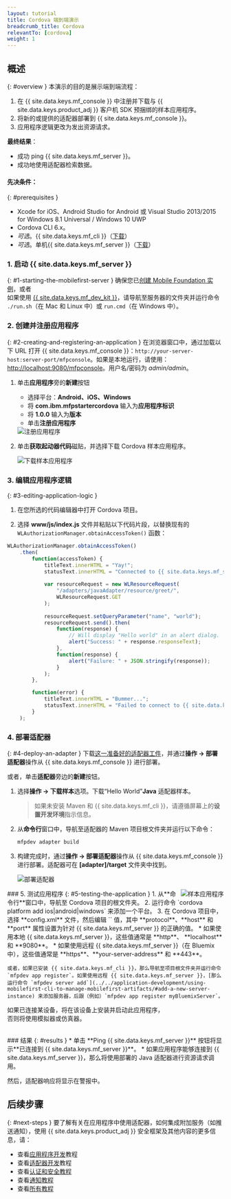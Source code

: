 ```yaml
---
layout: tutorial
title: Cordova 端到端演示
breadcrumb_title: Cordova
relevantTo: [cordova]
weight: 1
---
```

<!-- NLS_CHARSET=UTF-8 -->
## 概述
{: #overview }
本演示的目的是展示端到端流程：

1. 在 {{ site.data.keys.mf_console }} 中注册并下载与 {{ site.data.keys.product_adj }} 客户机 SDK 预捆绑的样本应用程序。
2. 将新的或提供的适配器部署到 {{ site.data.keys.mf_console }}。  
3. 应用程序逻辑更改为发出资源请求。

**最终结果**：

* 成功 ping {{ site.data.keys.mf_server }}。
* 成功地使用适配器检索数据。

#### 先决条件：
{: #prerequisites }
* Xcode for iOS、Android Studio for Android 或 Visual Studio 2013/2015 for Windows 8.1 Universal / Windows 10 UWP
* Cordova CLI 6.x。
* *可选*。{{ site.data.keys.mf_cli }}（[下载]({{site.baseurl}}/downloads)）
* *可选*。单机{{ site.data.keys.mf_server }}（[下载]({{site.baseurl}}/downloads)）

### 1. 启动 {{ site.data.keys.mf_server }}
{: #1-starting-the-mobilefirst-server }
确保您已[创建 Mobile Foundation 实例](../../bluemix/using-mobile-foundation)，或者  
如果使用 [{{ site.data.keys.mf_dev_kit }}](../../installation-configuration/development/mobilefirst)，请导航至服务器的文件夹并运行命令 `./run.sh`（在 Mac 和 Linux 中）或 `run.cmd`（在 Windows 中）。

### 2. 创建并注册应用程序
{: #2-creating-and-registering-an-application }
在浏览器窗口中，通过加载以下 URL 打开 {{ site.data.keys.mf_console }}：`http://your-server-host:server-port/mfpconsole`。如果是本地运行，请使用：[http://localhost:9080/mfpconsole](http://localhost:9080/mfpconsole)。用户名/密码为 *admin/admin*。
 
1. 单击**应用程序**旁的**新建**按钮
    * 选择平台：**Android、iOS、Windows**
    * 将 **com.ibm.mfpstartercordova** 输入为**应用程序标识**
    * 将 **1.0.0** 输入为**版本**
    * 单击**注册应用程序**

    <img class="gifplayer" alt="注册应用程序" src="register-an-application-cordova.png"/>
 
2. 单击**获取起动器代码**磁贴，并选择下载 Cordova 样本应用程序。

    <img class="gifplayer" alt="下载样本应用程序" src="download-starter-code-cordova.png"/>
 
### 3. 编辑应用程序逻辑
{: #3-editing-application-logic }
1. 在您所选的代码编辑器中打开 Cordova 项目。

2. 选择 **www/js/index.js** 文件并粘贴以下代码片段，以替换现有的 `WLAuthorizationManager.obtainAccessToken()` 函数：

```javascript
WLAuthorizationManager.obtainAccessToken()
    .then(
        function(accessToken) {
            titleText.innerHTML = "Yay!";
            statusText.innerHTML = "Connected to {{ site.data.keys.mf_server }}";
            
            var resourceRequest = new WLResourceRequest(
                "/adapters/javaAdapter/resource/greet/",
                WLResourceRequest.GET
            );
            
            resourceRequest.setQueryParameter("name", "world");
            resourceRequest.send().then(
                function(response) {
                    // Will display "Hello world" in an alert dialog.
                    alert("Success: " + response.responseText);
                },
                function(response) {
                    alert("Failure: " + JSON.stringify(response));
                }
            );
        },

        function(error) {
            titleText.innerHTML = "Bummer...";
            statusText.innerHTML = "Failed to connect to {{ site.data.keys.mf_server }}";
        }
    );
```
    
### 4. 部署适配器
{: #4-deploy-an-adapter }
下载[这一准备好的适配器工件](../javaAdapter.adapter)，并通过**操作 → 部署适配器**操作从 {{ site.data.keys.mf_console }} 进行部署。

或者，单击**适配器**旁边的**新建**按钮。  
        
1. 选择**操作 → 下载样本**选项。下载“Hello World”**Java** 适配器样本。

    > 如果未安装 Maven 和 {{ site.data.keys.mf_cli }}，请遵循屏幕上的**设置开发环境**指示信息。


2. 从**命令行**窗口中，导航至适配器的 Maven 项目根文件夹并运行以下命令：

    ```bash
    mfpdev adapter build
    ```

3. 构建完成时，通过**操作 → 部署适配器**操作从 {{ site.data.keys.mf_console }} 进行部署。适配器可在 **[adapter]/target** 文件夹中找到。
    
    <img class="gifplayer" alt="部署适配器" src="create-an-adapter.png"/>   


<img src="cordovaQuickStart.png" alt="样本应用程序" style="float:right"/>
### 5. 测试应用程序
{: #5-testing-the-application }
1. 从**命令行**窗口中，导航至 Cordova 项目的根文件夹。
2. 运行命令 `cordova platform add ios|android|windows` 来添加一个平台。
3. 在 Cordova 项目中，选择 **config.xml** 文件，然后编辑 `<mfp:server ... url=" "/>` 值，其中 **protocol**、**host** 和 **port** 属性设置为针对 {{ site.data.keys.mf_server }} 的正确的值。
    * 如果使用本地 {{ site.data.keys.mf_server }}，这些值通常是 **http**、 **localhost** 和 **9080**。
    * 如果使用远程 {{ site.data.keys.mf_server }}（在 Bluemix 中），这些值通常是 **https**、**your-server-address** 和 **443**。

    或者，如果已安装 {{ site.data.keys.mf_cli }}，那么导航至项目根文件夹并运行命令 `mfpdev app register`。如果使用远程 {{ site.data.keys.mf_server }}，[那么运行命令 `mfpdev server add`](../../application-development/using-mobilefirst-cli-to-manage-mobilefirst-artifacts/#add-a-new-server-instance) 来添加服务器，后跟（例如）`mfpdev app register myBluemixServer`。
	
如果已连接某设备，将在该设备上安装并启动此应用程序，  
否则将使用模拟器或仿真器。

<br clear="all"/>
### 结果
{: #results }
* 单击 **Ping {{ site.data.keys.mf_server }}** 按钮将显示**已连接到 {{ site.data.keys.mf_server }}**。
* 如果应用程序能够连接到 {{ site.data.keys.mf_server }}，那么将使用部署的 Java 适配器进行资源请求调用。

然后，适配器响应将显示在警报中。

## 后续步骤
{: #next-steps }
要了解有关在应用程序中使用适配器，如何集成附加服务（如推送通知），使用 {{ site.data.keys.product_adj }} 安全框架及其他内容的更多信息，请：

- 查看[应用程序开发](../../application-development/)教程
- 查看[适配器开发](../../adapters/)教程
- 查看[认证和安全教程](../../authentication-and-security/)
- 查看[通知教程](../../notifications/)
- 查看[所有教程](../../all-tutorials)
